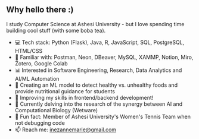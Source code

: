 ## Why hello there :)

I study Computer Science at Ashesi University  - but I love spending time building cool stuff (with some boba tea).

- 💻 Tech stack: Python (Flask), Java, R, JavaScript, SQL, PostgreSQL, HTML/CSS
- 🤝 Familiar with: Postman, Neon, DBeaver, MySQL, XAMMP, Notion, Miro, Zotero, Google Colab
- 📊 Interested in Software Engineering, Research, Data Analytics and AI/ML Automation
- 🤖 Creating an ML model to detect healthy vs. unhealthy foods and provide nutritional guidance for students
- 🤔 Improving my skills in frontend/backend development!
- 🧬 Currently delving into the research of the synergy between AI and Computational Biology (Wetware)
- 🎾 Fun fact: Member of Ashesi University's Women's Tennis Team when not debugging code
- 📫 Reach me: inezannemarie@gmail.com
